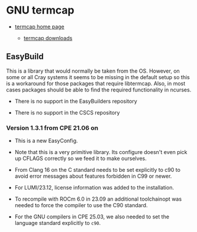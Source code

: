 # GNU termcap

-   [termcap home page](https://www.gnu.org/software/termutils/)

    -   [termcap downloads](https://ftp.gnu.org/gnu/termcap/)


## EasyBuild

This is a library that would normally be taken from the OS. However, on some or all
Cray systems it seems to be missing in the default setup so this is a workaround for
those packages that require libtermcap. Also, in most cases packages should be able
to find the required functionality in ncurses.

-   There is no support in the EasyBuilders repository

-   There is no support in the CSCS repository


### Version 1.3.1 from CPE 21.06 on

-   This is a new EasyConfig.

-   Note that this is a very primitive library. Its configure doesn't even pick up
    CFLAGS correctly so we feed it to make ourselves.

-   From Clang 16 on the C standard needs to be set explicitly to c90 to avoid
    error messages about features forbidden in C99 or newer.

-   For LUMI/23.12, license information was added to the installation.

-   To recompile with ROCm 6.0 in 23.09 an additional toolchainopt was needed
    to force the compiler to use the C90 standard.

-   For the GNU compilers in CPE 25.03, we also needed to set the language standard
    explicitly to `c90`.    
    